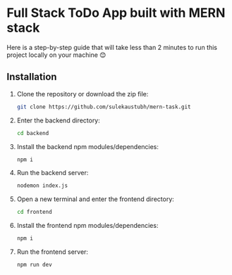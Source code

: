 # Full Stack ToDo App built with MERN stack

Here is a step-by-step guide that will take less than 2 minutes to run this project locally on your machine &#x1F60A;

## Installation

1. Clone the repository or download the zip file:

   ```sh
   git clone https://github.com/sulekaustubh/mern-task.git

   ```

2. Enter the backend directory:

   ```sh
   cd backend
   ```

3. Install the backend npm modules/dependencies:

   ```sh
   npm i
   ```

4. Run the backend server:

   ```sh
   nodemon index.js
   ```

5. Open a new terminal and enter the frontend directory:

   ```sh
   cd frontend
   ```

6. Install the frontend npm modules/dependencies:

   ```sh
   npm i
   ```

7. Run the frontend server:

   ```sh
   npm run dev
   ```
